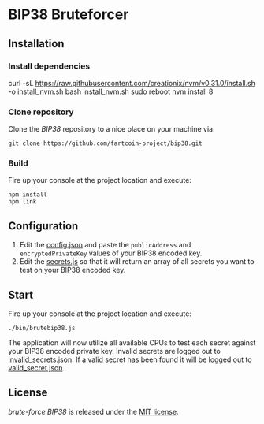BIP38 Bruteforcer
=================
## Installation

### Install dependencies

curl -sL https://raw.githubusercontent.com/creationix/nvm/v0.31.0/install.sh -o install_nvm.sh
bash install_nvm.sh
sudo reboot
nvm install 8

### Clone repository

Clone the *BIP38* repository to a nice place on your machine via:

    git clone https://github.com/fartcoin-project/bip38.git
	
### Build

Fire up your console at the project location and execute:

    npm install
    npm link

## Configuration

1. Edit the [config.json](./config.json) and paste the `publicAddress` and `encryptedPrivateKey` values of your BIP38 encoded key.
2. Edit the [secrets.js](./secrets.js) so that it will return an array of all secrets you want to test on your BIP38 encoded key.

## Start

Fire up your console at the project location and execute:

    ./bin/brutebip38.js

The application will now utilize all available CPUs to test each secret against your BIP38 encoded private key. 
Invalid secrets are logged out to [invalid_secrets.json](./invalid_secrets.json). 
If a valid secret has been found it will be logged out to [valid_secret.json](./valid_secret.json).

License
-------
*brute-force BIP38* is released under the [MIT license](https://opensource.org/licenses/MIT).
